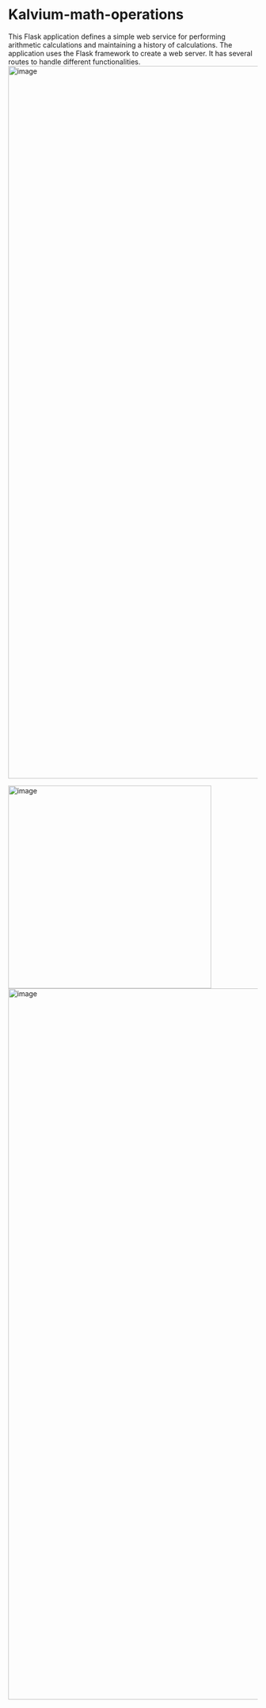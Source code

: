 # Kalvium-math-operations
This Flask application defines a simple web service for performing arithmetic calculations and maintaining a history of calculations. The application uses the Flask framework to create a web server. It has several routes to handle different functionalities.
<img width="1440" alt="image" src="https://github.com/Heeneth12/Kalvium-math-operations/assets/114326514/69eebf6b-ed2d-4b6e-9e86-3144cd0d80a7">

<img width="410" alt="image" src="https://github.com/Heeneth12/Kalvium-math-operations/assets/114326514/0dd6bf23-3dcd-45d1-9fd9-f69cd3ec7799">

<img width="1437" alt="image" src="https://github.com/Heeneth12/Kalvium-math-operations/assets/114326514/281d8489-0d6d-4bfd-9995-0109e06da8b3">
